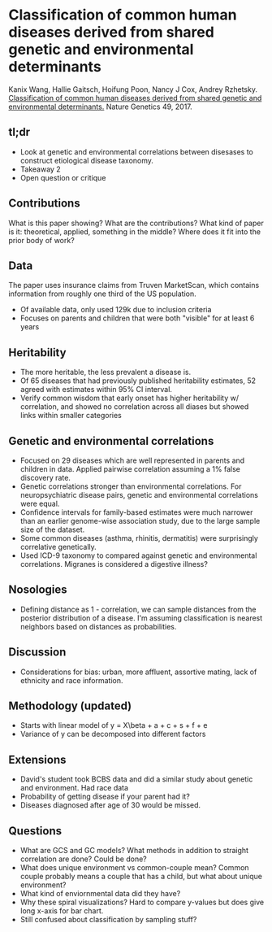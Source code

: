# Classification of common human diseases derived from shared genetic and environmental determinants

Kanix Wang,	Hallie Gaitsch,	Hoifung Poon, Nancy J Cox, Andrey Rzhetsky. [Classification of common human diseases derived from shared genetic and environmental determinants.](http://www.nature.com/ng/journal/v49/n9/full/ng.3931.html) Nature Genetics 49, 2017. 

## tl;dr
 - Look at genetic and environmental correlations between disesases to construct etiological disease taxonomy.
 - Takeaway 2
 - Open question or critique

## Contributions
What is this paper showing? What are the contributions? What kind of paper is it: theoretical, applied, something in the middle? Where does it fit into the prior body of work?


## Data

The paper uses insurance claims from Truven MarketScan, which contains information from roughly one third of the US population.
 
 - Of available data, only used 129k due to inclusion criteria
 - Focuses on parents and children that were both "visible" for at least 6 years

## Heritability
 - The more heritable, the less prevalent a disease is.
 - Of 65 diseases that had previously published heritability estimates, 52 agreed with estimates within 95% CI interval. 
 - Verify common wisdom that early onset has higher heritability w/ correlation, and showed no correlation across all diases but showed links within smaller categories

## Genetic and environmental correlations
 - Focused on 29 diseases which are well represented in parents and children in data. Applied pairwise correlation assuming a 1% false discovery rate.
 - Genetic correlations stronger than environmental correlations. For neuropsychiatric disease pairs, genetic and environmental correlations were equal.
 - Confidence intervals for family-based estimates were much narrower than an earlier genome-wise association study, due to the large sample size of the dataset.
 - Some common diseases (asthma, rhinitis, dermatitis) were surprisingly correlative genetically.
 - Used ICD-9 taxonomy to compared against genetic and environmental correlations. Migranes is considered a digestive illness?

## Nosologies
 - Defining distance as 1 - correlation, we can sample distances from the posterior distribution of a disease. I'm assuming classification is nearest neighbors based on distances as probabilities. 

## Discussion
 - Considerations for bias: urban, more affluent, assortive mating, lack of ethnicity and race information.

## Methodology (updated)
 - Starts with linear model of y = X\beta + a + c + s + f + e
 - Variance of y can be decomposed into different factors

## Extensions
 - David's student took BCBS data and did a similar study about genetic and environment. Had race data
 - Probability of getting disease if your parent had it?
 - Diseases diagnosed after age of 30 would be missed.

## Questions
 - What are GCS and GC models? What methods in addition to straight correlation are done? Could be done?
 - What does unique environment vs common-couple mean? Common couple probably means a couple that has a child, but what about unique environment?
 - What kind of enviornmental data did they have? 
 - Why these spiral visualizations? Hard to compare y-values but does give long x-axis for bar chart.
 - Still confused about classification by sampling stuff?